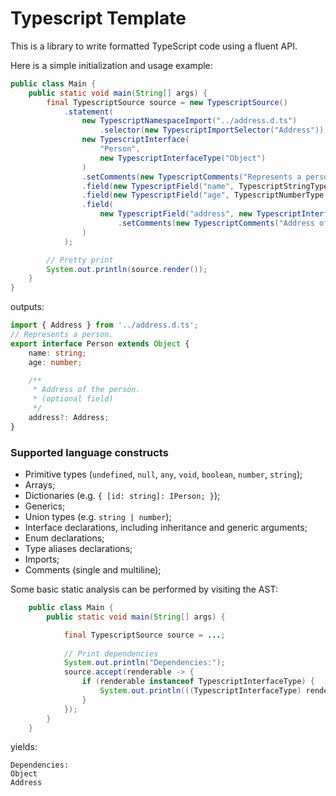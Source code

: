 # Typescript Template
This is a library to write formatted TypeScript code using a fluent API.

Here is a simple initialization and usage example:

```java
public class Main {
    public static void main(String[] args) {
        final TypescriptSource source = new TypescriptSource()
            .statement(
                new TypescriptNamespaceImport("../address.d.ts")
                    .selector(new TypescriptImportSelector("Address")),
                new TypescriptInterface(
                    "Person",
                    new TypescriptInterfaceType("Object")
                )
                .setComments(new TypescriptComments("Represents a person."))
                .field(new TypescriptField("name", TypescriptStringType.INSTANCE, TypescriptField.MANDATORY))
                .field(new TypescriptField("age", TypescriptNumberType.INSTANCE, TypescriptField.MANDATORY))
                .field(
                    new TypescriptField("address", new TypescriptInterfaceType("Address"))
                        .setComments(new TypescriptComments("Address of the person.", "(optional field)"))
                )
            );

        // Pretty print
        System.out.println(source.render());
    }
}
```

outputs:

```typescript
import { Address } from '../address.d.ts';
// Represents a person.
export interface Person extends Object {
	name: string;
	age: number;

	/**
	 * Address of the person.
	 * (optional field)
	 */
	address?: Address;
}
```

### Supported language constructs

* Primitive types (`undefined`, `null`, `any`, `void`, `boolean`, `number`, `string`);
* Arrays;
* Dictionaries (e.g. `{ [id: string]: IPerson; }`);
* Generics;
* Union types (e.g. `string | number`);
* Interface declarations, including inheritance and generic arguments;
* Enum declarations;
* Type aliases declarations;
* Imports;
* Comments (single and multiline);

Some basic static analysis can be performed by visiting the AST:

```java
    public class Main {
        public static void main(String[] args) {

            final TypescriptSource source = ...;
            
            // Print dependencies
            System.out.println("Dependencies:");
            source.accept(renderable -> {
                if (renderable instanceof TypescriptInterfaceType) {
                    System.out.println(((TypescriptInterfaceType) renderable).getIdentifier());
                }
            });
        }
    } 
```

yields:

```
Dependencies:
Object
Address
```